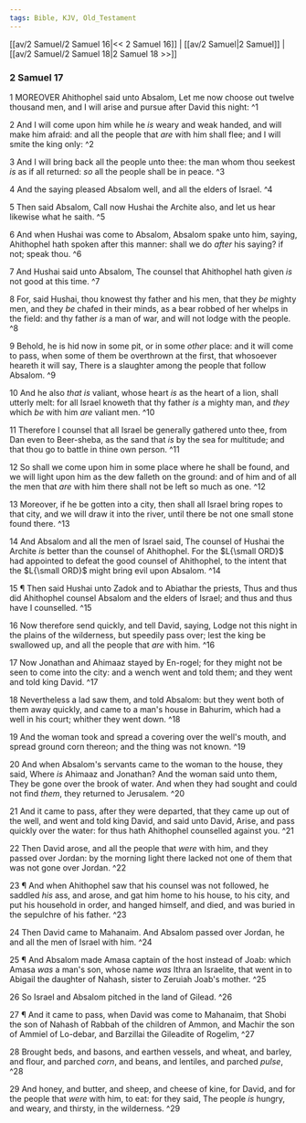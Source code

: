 ```yaml
---
tags: Bible, KJV, Old_Testament
---
```


[[av/2 Samuel/2 Samuel 16|<< 2 Samuel 16]] | [[av/2 Samuel|2 Samuel]] | [[av/2 Samuel/2 Samuel 18|2 Samuel 18 >>]]

### 2 Samuel 17

1 MOREOVER Ahithophel said unto Absalom, Let me now choose out twelve thousand men, and I will arise and pursue after David this night: ^1

2 And I will come upon him while he _is_ weary and weak handed, and will make him afraid: and all the people that _are_ with him shall flee; and I will smite the king only: ^2

3 And I will bring back all the people unto thee: the man whom thou seekest _is_ as if all returned: _so_ all the people shall be in peace. ^3

4 And the saying pleased Absalom well, and all the elders of Israel. ^4

5 Then said Absalom, Call now Hushai the Archite also, and let us hear likewise what he saith. ^5

6 And when Hushai was come to Absalom, Absalom spake unto him, saying, Ahithophel hath spoken after this manner: shall we do _after_ his saying? if not; speak thou. ^6

7 And Hushai said unto Absalom, The counsel that Ahithophel hath given _is_ not good at this time. ^7

8 For, said Hushai, thou knowest thy father and his men, that they _be_ mighty men, and they _be_ chafed in their minds, as a bear robbed of her whelps in the field: and thy father _is_ a man of war, and will not lodge with the people. ^8

9 Behold, he is hid now in some pit, or in some _other_ place: and it will come to pass, when some of them be overthrown at the first, that whosoever heareth it will say, There is a slaughter among the people that follow Absalom. ^9

10 And he also _that_ _is_ valiant, whose heart _is_ as the heart of a lion, shall utterly melt: for all Israel knoweth that thy father _is_ a mighty man, and _they_ which _be_ with him _are_ valiant men. ^10

11 Therefore I counsel that all Israel be generally gathered unto thee, from Dan even to Beer-sheba, as the sand that _is_ by the sea for multitude; and that thou go to battle in thine own person. ^11

12 So shall we come upon him in some place where he shall be found, and we will light upon him as the dew falleth on the ground: and of him and of all the men that _are_ with him there shall not be left so much as one. ^12

13 Moreover, if he be gotten into a city, then shall all Israel bring ropes to that city, and we will draw it into the river, until there be not one small stone found there. ^13

14 And Absalom and all the men of Israel said, The counsel of Hushai the Archite _is_ better than the counsel of Ahithophel. For the $L{\small ORD}$ had appointed to defeat the good counsel of Ahithophel, to the intent that the $L{\small ORD}$ might bring evil upon Absalom. ^14

15 ¶ Then said Hushai unto Zadok and to Abiathar the priests, Thus and thus did Ahithophel counsel Absalom and the elders of Israel; and thus and thus have I counselled. ^15

16 Now therefore send quickly, and tell David, saying, Lodge not this night in the plains of the wilderness, but speedily pass over; lest the king be swallowed up, and all the people that _are_ with him. ^16

17 Now Jonathan and Ahimaaz stayed by En-rogel; for they might not be seen to come into the city: and a wench went and told them; and they went and told king David. ^17

18 Nevertheless a lad saw them, and told Absalom: but they went both of them away quickly, and came to a man's house in Bahurim, which had a well in his court; whither they went down. ^18

19 And the woman took and spread a covering over the well's mouth, and spread ground corn thereon; and the thing was not known. ^19

20 And when Absalom's servants came to the woman to the house, they said, Where _is_ Ahimaaz and Jonathan? And the woman said unto them, They be gone over the brook of water. And when they had sought and could not find _them_, they returned to Jerusalem. ^20

21 And it came to pass, after they were departed, that they came up out of the well, and went and told king David, and said unto David, Arise, and pass quickly over the water: for thus hath Ahithophel counselled against you. ^21

22 Then David arose, and all the people that _were_ with him, and they passed over Jordan: by the morning light there lacked not one of them that was not gone over Jordan. ^22

23 ¶ And when Ahithophel saw that his counsel was not followed, he saddled _his_ ass, and arose, and gat him home to his house, to his city, and put his household in order, and hanged himself, and died, and was buried in the sepulchre of his father. ^23

24 Then David came to Mahanaim. And Absalom passed over Jordan, he and all the men of Israel with him. ^24

25 ¶ And Absalom made Amasa captain of the host instead of Joab: which Amasa _was_ a man's son, whose name _was_ Ithra an Israelite, that went in to Abigail the daughter of Nahash, sister to Zeruiah Joab's mother. ^25

26 So Israel and Absalom pitched in the land of Gilead. ^26

27 ¶ And it came to pass, when David was come to Mahanaim, that Shobi the son of Nahash of Rabbah of the children of Ammon, and Machir the son of Ammiel of Lo-debar, and Barzillai the Gileadite of Rogelim, ^27

28 Brought beds, and basons, and earthen vessels, and wheat, and barley, and flour, and parched _corn_, and beans, and lentiles, and parched _pulse_, ^28

29 And honey, and butter, and sheep, and cheese of kine, for David, and for the people that _were_ with him, to eat: for they said, The people _is_ hungry, and weary, and thirsty, in the wilderness. ^29
